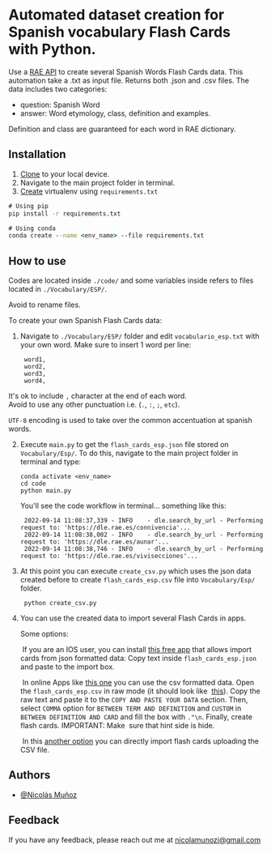 
# Automated dataset creation for Spanish vocabulary Flash Cards with Python.

Use a [RAE API](https://pypi.org/project/pyrae/) to create several Spanish Words Flash Cards data.
This automation take a .txt as input file. Returns both .json and .csv 
files.
The data includes two categories:

* question: Spanish Word 
* answer: Word etymology, class, definition and examples. 

Definition and class are guaranteed for each word in RAE dictionary.
   

  




## Installation

1. [Clone](https://docs.github.com/en/repositories/creating-and-managing-repositories/cloning-a-repository) 
   to your local device. 
2. Navigate to the main project folder in terminal.   
3. [Create](https://stackoverflow.com/questions/48787250/set-up-virtualenv-using-a-requirements-txt-generated-by-conda) 
   virtualenv  using `requirements.txt`
   
```cmd
# Using pip
pip install -r requirements.txt

# Using conda
conda create --name <env_name> --file requirements.txt
```
    
## How to use

Codes are located inside `./code/` and some variables inside refers to files located
in `./Vocabulary/ESP/`.

Avoid to rename files. 

To create your own Spanish Flash Cards data:

1. Navigate to `./Vocabulary/ESP/` folder and edit `vocabulario_esp.txt` with your own word. 
   Make sure to insert 1 word per line:

        word1,
        word2,
        word3,
        word4,

 It's ok to include `,` character at the end of each word.  
 Avoid to use any other punctuation i.e. (`.`, `:`, `;`, `etc`).
 
 `UTF-8` encoding is used to take over the common accentuation
 at spanish words.

2. Execute `main.py` to get the `flash_cards_esp.json` file stored on
   `Vocabulary/Esp/`. To do this, navigate to the main 
   project folder in terminal and type:

       conda activate <env_name> 
       cd code 
       python main.py

   You'll see the code workflow in terminal... something like this:

        2022-09-14 11:08:37,339 - INFO    - dle.search_by_url - Performing request to: 'https://dle.rae.es/connivencia'...
        2022-09-14 11:08:38,002 - INFO    - dle.search_by_url - Performing request to: 'https://dle.rae.es/aunar'...
        2022-09-14 11:08:38,746 - INFO    - dle.search_by_url - Performing request to: 'https://dle.rae.es/vivisecciones'...    

3. At this point you can execute `create_csv.py` which uses the json data created
   before to create `flash_cards_esp.csv` file into `Vocabulary/Esp/` folder.
	
        python create_csv.py
   
4. You can use the created data to import several Flash Cards in apps.

   Some options:


   &nbsp;If you are an IOS user, 
   you can install [this free app](https://apps.apple.com/cl/app/flash-cards/id1454664875?l=en&fbclid=IwAR0fd_d8gPQNVyOSXNUBvjEbL3p6L2r584AeiDAONxe6I3zfd7P9b9SrxMA) 
   that allows import cards from json formatted data: Copy text inside `flash_cards_esp.json` and paste to the import box. 

   &nbsp;In online Apps like [this one](https://www.cram.com/flashcards/create) you can use the csv formatted data.
   Open the `flash_cards_esp.csv` in raw mode (it should look like &nbsp;[this](https://raw.githubusercontent.com/Nicolamunozi/FC_SV_txt/main/Vocabulary/Esp/flash_cards_esp.csv)).
   Copy the raw text and paste it to the `COPY AND PASTE YOUR DATA` section. Then, select `COMMA` option for `BETWEEN TERM AND`&nbsp; `DEFINITION` and `CUSTOM` in `BETWEEN DEFINITION AND CARD` 
   and fill the box with `."\n`. Finally, create flash cards. IMPORTANT: Make &nbsp;sure that hint side is hide. 

   &nbsp;In this [another option](https://www.goconqr.com/) you can directly import flash cards uploading the CSV file. 





        

 








## Authors

- [@Nicolás Muñoz](https://www.github.com/Nicolamunozi)


## Feedback

If you have any feedback, please reach out me at nicolamunozi@gmail.com


